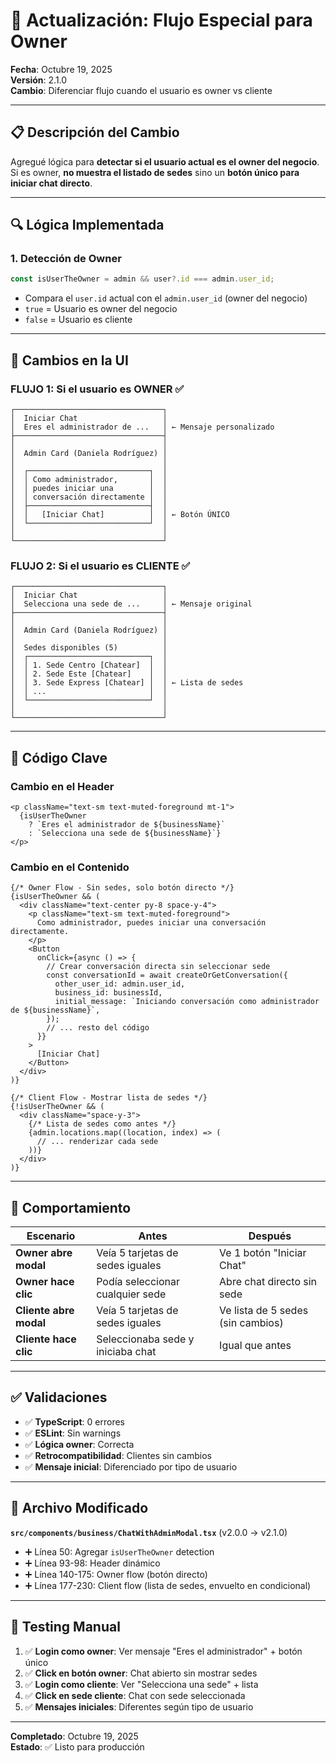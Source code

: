 # 🎯 Actualización: Flujo Especial para Owner

**Fecha**: Octubre 19, 2025  
**Versión**: 2.1.0  
**Cambio**: Diferenciar flujo cuando el usuario es owner vs cliente

---

## 📋 Descripción del Cambio

Agregué lógica para **detectar si el usuario actual es el owner del negocio**. Si es owner, **no muestra el listado de sedes** sino un **botón único para iniciar chat directo**.

---

## 🔍 Lógica Implementada

### 1. Detección de Owner

```typescript
const isUserTheOwner = admin && user?.id === admin.user_id;
```

- Compara el `user.id` actual con el `admin.user_id` (owner del negocio)
- `true` = Usuario es owner del negocio
- `false` = Usuario es cliente

---

## 🎨 Cambios en la UI

### FLUJO 1: Si el usuario es OWNER ✅

```
┌─────────────────────────────────┐
│  Iniciar Chat                   │
│  Eres el administrador de ...   │ ← Mensaje personalizado
├─────────────────────────────────┤
│                                 │
│  Admin Card (Daniela Rodríguez) │
│                                 │
│  ┌───────────────────────────┐  │
│  │ Como administrador,       │  │
│  │ puedes iniciar una        │  │
│  │ conversación directamente │  │
│  ├───────────────────────────┤  │
│  │   [Iniciar Chat]          │  │ ← Botón ÚNICO
│  └───────────────────────────┘  │
│                                 │
└─────────────────────────────────┘
```

### FLUJO 2: Si el usuario es CLIENTE ✅

```
┌─────────────────────────────────┐
│  Iniciar Chat                   │
│  Selecciona una sede de ...     │ ← Mensaje original
├─────────────────────────────────┤
│                                 │
│  Admin Card (Daniela Rodríguez) │
│                                 │
│  Sedes disponibles (5)          │
│  ┌───────────────────────────┐  │
│  │ 1. Sede Centro [Chatear]  │  │
│  │ 2. Sede Este [Chatear]    │  │
│  │ 3. Sede Express [Chatear] │  │ ← Lista de sedes
│  │ ...                       │  │
│  └───────────────────────────┘  │
│                                 │
└─────────────────────────────────┘
```

---

## 📝 Código Clave

### Cambio en el Header

```tsx
<p className="text-sm text-muted-foreground mt-1">
  {isUserTheOwner
    ? `Eres el administrador de ${businessName}`
    : `Selecciona una sede de ${businessName}`}
</p>
```

### Cambio en el Contenido

```tsx
{/* Owner Flow - Sin sedes, solo botón directo */}
{isUserTheOwner && (
  <div className="text-center py-8 space-y-4">
    <p className="text-sm text-muted-foreground">
      Como administrador, puedes iniciar una conversación directamente.
    </p>
    <Button
      onClick={async () => {
        // Crear conversación directa sin seleccionar sede
        const conversationId = await createOrGetConversation({
          other_user_id: admin.user_id,
          business_id: businessId,
          initial_message: `Iniciando conversación como administrador de ${businessName}`,
        });
        // ... resto del código
      }}
    >
      [Iniciar Chat]
    </Button>
  </div>
)}

{/* Client Flow - Mostrar lista de sedes */}
{!isUserTheOwner && (
  <div className="space-y-3">
    {/* Lista de sedes como antes */}
    {admin.locations.map((location, index) => (
      // ... renderizar cada sede
    ))}
  </div>
)}
```

---

## 🔄 Comportamiento

| Escenario | Antes | Después |
|-----------|-------|---------|
| **Owner abre modal** | Veía 5 tarjetas de sedes iguales | Ve 1 botón "Iniciar Chat" |
| **Owner hace clic** | Podía seleccionar cualquier sede | Abre chat directo sin sede |
| **Cliente abre modal** | Veía 5 tarjetas de sedes iguales | Ve lista de 5 sedes (sin cambios) |
| **Cliente hace clic** | Seleccionaba sede y iniciaba chat | Igual que antes |

---

## ✅ Validaciones

- ✅ **TypeScript**: 0 errores
- ✅ **ESLint**: Sin warnings
- ✅ **Lógica owner**: Correcta
- ✅ **Retrocompatibilidad**: Clientes sin cambios
- ✅ **Mensaje inicial**: Diferenciado por tipo de usuario

---

## 📍 Archivo Modificado

**`src/components/business/ChatWithAdminModal.tsx`** (v2.0.0 → v2.1.0)

- ➕ Línea 50: Agregar `isUserTheOwner` detection
- ➕ Línea 93-98: Header dinámico
- ➕ Línea 140-175: Owner flow (botón directo)
- ➕ Línea 177-230: Client flow (lista de sedes, envuelto en condicional)

---

## 🧪 Testing Manual

1. ✅ **Login como owner**: Ver mensaje "Eres el administrador" + botón único
2. ✅ **Click en botón owner**: Chat abierto sin mostrar sedes
3. ✅ **Login como cliente**: Ver "Selecciona una sede" + lista
4. ✅ **Click en sede cliente**: Chat con sede seleccionada
5. ✅ **Mensajes iniciales**: Diferentes según tipo de usuario

---

**Completado**: Octubre 19, 2025  
**Estado**: ✅ Listo para producción
